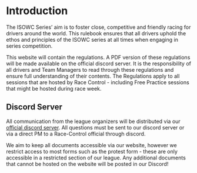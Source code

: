 # Introduction
The ISOWC Series’ aim is to foster close, competitive and friendly racing for drivers around the world. This rulebook ensures that all drivers uphold the ethos and principles of the ISOWC series at all times when engaging in series competition.

This website will contain the regulations. A PDF version of these regulations will be made available on the official discord server. It is the responsibility of all drivers and Team Managers to read through these regulations and ensure full understanding of their contents. The Regulations apply to all sessions that are hosted by Race Control - including Free Practice sessions that might be hosted during race week.


## Discord Server
All communication from the league organizers will be distributed via our [official discord server](https://discord.gg/jNASfBZAeB). All questions must be sent to our discord server or via a direct PM to a Race-Control official through discord.

We aim to keep all documents accessible via our website, however we restrict access to most forms such as the protest form - these are only accessible in a restricted section of our league. Any additional documents that cannot be hosted on the website will be posted in our Discord!
